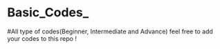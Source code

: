 # Basic_Codes_
#All type of codes(Beginner, Intermediate and Advance) feel free to add your codes to this repo !
